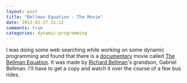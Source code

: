 ```yaml
---
layout: post
title: "Bellman Equation - The Movie"
date: 2013-02-27 21:12
comments: true
categories: dynamic-programming
---
```

I was doing some web searching while working on some dynamic programming and found that there is a [documentary](http://www.bellmanequation.com/pages/screenings.html) movie called [The Bellman Equation](http://www.imdb.com/title/tt1785593/). It was made by [Richard Bellman](http://en.wikipedia.org/wiki/Richard_E._Bellman)'s grandson, Gabriel Bellman. I'll have to get a copy and watch it over the course of a few bus rides.
